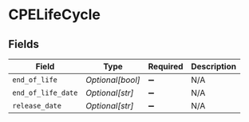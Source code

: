 # CPELifeCycle


## Fields

| Field              | Type               | Required           | Description        |
| ------------------ | ------------------ | ------------------ | ------------------ |
| `end_of_life`      | *Optional[bool]*   | :heavy_minus_sign: | N/A                |
| `end_of_life_date` | *Optional[str]*    | :heavy_minus_sign: | N/A                |
| `release_date`     | *Optional[str]*    | :heavy_minus_sign: | N/A                |